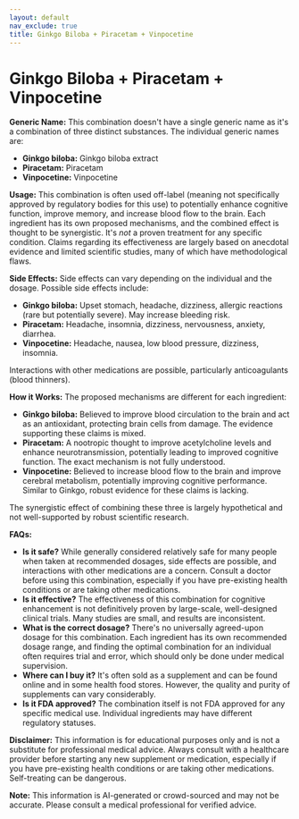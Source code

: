 ```yaml
---
layout: default
nav_exclude: true
title: Ginkgo Biloba + Piracetam + Vinpocetine
---
```


# Ginkgo Biloba + Piracetam + Vinpocetine

**Generic Name:**  This combination doesn't have a single generic name as it's a combination of three distinct substances.  The individual generic names are:

* **Ginkgo biloba:**  Ginkgo biloba extract
* **Piracetam:** Piracetam
* **Vinpocetine:** Vinpocetine

**Usage:** This combination is often used off-label (meaning not specifically approved by regulatory bodies for this use) to potentially enhance cognitive function, improve memory, and increase blood flow to the brain.  Each ingredient has its own proposed mechanisms, and the combined effect is thought to be synergistic.  It's *not* a proven treatment for any specific condition.  Claims regarding its effectiveness are largely based on anecdotal evidence and limited scientific studies, many of which have methodological flaws.

**Side Effects:** Side effects can vary depending on the individual and the dosage. Possible side effects include:

* **Ginkgo biloba:** Upset stomach, headache, dizziness, allergic reactions (rare but potentially severe).  May increase bleeding risk.
* **Piracetam:** Headache, insomnia, dizziness, nervousness, anxiety, diarrhea.
* **Vinpocetine:** Headache, nausea, low blood pressure, dizziness, insomnia.

Interactions with other medications are possible, particularly anticoagulants (blood thinners).


**How it Works:** The proposed mechanisms are different for each ingredient:

* **Ginkgo biloba:** Believed to improve blood circulation to the brain and act as an antioxidant, protecting brain cells from damage.  The evidence supporting these claims is mixed.
* **Piracetam:**  A nootropic thought to improve acetylcholine levels and enhance neurotransmission, potentially leading to improved cognitive function. The exact mechanism is not fully understood.
* **Vinpocetine:** Believed to increase blood flow to the brain and improve cerebral metabolism, potentially improving cognitive performance.  Similar to Ginkgo, robust evidence for these claims is lacking.

The synergistic effect of combining these three is largely hypothetical and not well-supported by robust scientific research.


**FAQs:**

* **Is it safe?**  While generally considered relatively safe for many people when taken at recommended dosages, side effects are possible, and interactions with other medications are a concern. Consult a doctor before using this combination, especially if you have pre-existing health conditions or are taking other medications.
* **Is it effective?**  The effectiveness of this combination for cognitive enhancement is not definitively proven by large-scale, well-designed clinical trials.  Many studies are small, and results are inconsistent.
* **What is the correct dosage?**  There's no universally agreed-upon dosage for this combination. Each ingredient has its own recommended dosage range, and finding the optimal combination for an individual often requires trial and error, which should only be done under medical supervision.
* **Where can I buy it?** It's often sold as a supplement and can be found online and in some health food stores.  However, the quality and purity of supplements can vary considerably.
* **Is it FDA approved?**  The combination itself is not FDA approved for any specific medical use.  Individual ingredients may have different regulatory statuses.

**Disclaimer:** This information is for educational purposes only and is not a substitute for professional medical advice. Always consult with a healthcare provider before starting any new supplement or medication, especially if you have pre-existing health conditions or are taking other medications.  Self-treating can be dangerous.


**Note:** This information is AI-generated or crowd-sourced and may not be accurate. Please consult a medical professional for verified advice.